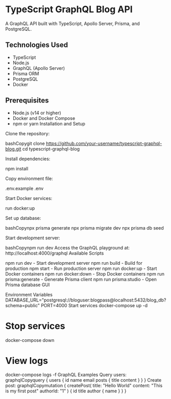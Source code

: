 # TypeScript GraphQL Blog API

A GraphQL API built with TypeScript, Apollo Server, Prisma, and PostgreSQL.

## Technologies Used

- TypeScript
- Node.js
- GraphQL (Apollo Server)
- Prisma ORM
- PostgreSQL
- Docker

## Prerequisites

- Node.js (v14 or higher)
- Docker and Docker Compose
- npm or yarn
Installation and Setup

Clone the repository:

bashCopygit clone https://github.com/your-username/typescript-graphql-blog.git
cd typescript-graphql-blog

Install dependencies:

npm install

Copy environment file:

.env.example .env

Start Docker services:

 run docker:up

Set up database:

bashCopynpx prisma generate
npx prisma migrate dev
npx prisma db seed

Start development server:

bashCopynpm run dev
Access the GraphQL playground at: http://localhost:4000/graphql
Available Scripts

npm run dev - Start development server
npm run build - Build for production
npm start - Run production server
npm run docker:up - Start Docker containers
npm run docker:down - Stop Docker containers
npm run prisma:generate - Generate Prisma client
npm run prisma:studio - Open Prisma database GUI

Environment Variables
DATABASE_URL="postgresql://bloguser:blogpass@localhost:5432/blog_db?schema=public"
PORT=4000
Start services
docker-compose up -d

# Stop services
docker-compose down

# View logs
docker-compose logs -f
GraphQL Examples
Query users:
graphqlCopyquery {
  users {
    id
    name
    email
    posts {
      title
      content
    }
  }
}
Create post:
graphqlCopymutation {
  createPost(
    title: "Hello World"
    content: "This is my first post"
    authorId: "1"
  ) {
    id
    title
    author {
      name
    }
  }
}